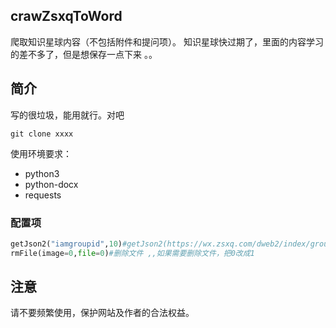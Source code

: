 ## crawZsxqToWord
爬取知识星球内容（不包括附件和提问项）。
知识星球快过期了，里面的内容学习的差不多了，但是想保存一点下来
。。

## 简介

写的很垃圾，能用就行。对吧

```
git clone xxxx
```

使用环境要求：

- python3
- python-docx
- requests

### 配置项

```python
getJson2("iamgroupid",10)#getJson2(https://wx.zsxq.com/dweb2/index/group/后面的数字,重复请求次数)
rmFile(image=0,file=0)#删除文件 ,,如果需要删除文件，把0改成1
```



## 注意

请不要频繁使用，保护网站及作者的合法权益。
